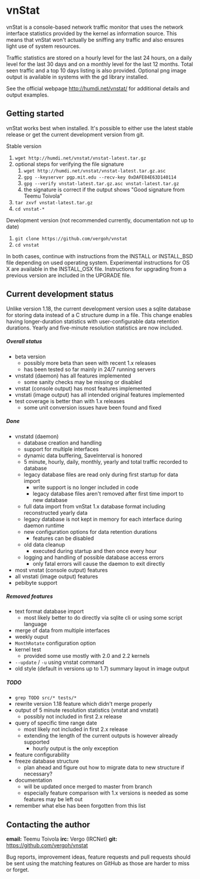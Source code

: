 # vnStat

vnStat is a console-based network traffic monitor that uses the network
interface statistics provided by the kernel as information source. This
means that vnStat won't actually be sniffing any traffic and also ensures
light use of system resources.

Traffic statistics are stored on a hourly level for the last 24 hours, on
a daily level for the last 30 days and on a monthly level for the last 12
months. Total seen traffic and a top 10 days listing is also provided.
Optional png image output is available in systems with the gd library
installed.

See the official webpage http://humdi.net/vnstat/ for additional details
and output examples.

## Getting started

vnStat works best when installed. It's possible to either use the latest
stable release or get the current development version from git.

Stable version
  1. ``wget http://humdi.net/vnstat/vnstat-latest.tar.gz``
  2. optional steps for verifying the file signature
     1. ``wget http://humdi.net/vnstat/vnstat-latest.tar.gz.asc``
     2. ``gpg --keyserver pgp.mit.edu --recv-key 0xDAFE84E63D140114``
     3. ``gpg --verify vnstat-latest.tar.gz.asc vnstat-latest.tar.gz``
     4. the signature is correct if the output shows "Good signature from Teemu Toivola"
  3. ``tar zxvf vnstat-latest.tar.gz``
  4. ``cd vnstat-*``

Development version (not recommended currently, documentation not up to date)
  1. ``git clone https://github.com/vergoh/vnstat``
  2. ``cd vnstat``

In both cases, continue with instructions from the INSTALL or INSTALL_BSD file
depending on used operating system. Experimental instructions for OS X are
available in the INSTALL_OSX file. Instructions for upgrading from a previous
version are included in the UPGRADE file.

## Current development status

Unlike version 1.18, the current development version uses a sqlite database
for storing data instead of a C structure dump in a file. This change enables
having longer-duration statistics with user-configurable data retention
durations. Yearly and five-minute resolution statistics are now included.

##### Overall status

  * beta version
    * possibly more beta than seen with recent 1.x releases
    * has been tested so far mainly in 24/7 running servers
  * vnstatd (daemon) has all features implemented
    * some sanity checks may be missing or disabled
  * vnstat (console output) has most features implemented
  * vnstati (image output) has all intended original features implemented
  * test coverage is better than with 1.x releases
    * some unit conversion issues have been found and fixed

##### Done

  * vnstatd (daemon)
    * database creation and handling
    * support for multiple interfaces
    * dynamic data buffering, SaveInterval is honored
    * 5 minute, hourly, daily, monthly, yearly and total traffic recorded to database
    * legacy database files are read only during first startup for data import
      * write support is no longer included in code
      * legacy database files aren't removed after first time import to new database
    * full data import from vnStat 1.x database format including reconstructed yearly data
    * legacy database is not kept in memory for each interface during daemon runtime
    * new configuration options for data retention durations
      * features can be disabled
    * old data cleanup
      * executed during startup and then once every hour
    * logging and handling of possible database access errors
      * only fatal errors will cause the daemon to exit directly
  * most vnstat (console output) features
  * all vnstati (image output) features
  * pebibyte support

##### Removed features

  * text format database import
    * most likely better to do directly via sqlite cli or using some script language
  * merge of data from multiple interfaces
  * weekly ouput
  * `MonthRotate` configuration option
  * kernel test
    * provided some use mostly with 2.0 and 2.2 kernels
  * `--update` / `-u` using vnstat command
  * old style (default in versions up to 1.7) summary layout in image output

##### TODO

  * `grep TODO src/* tests/*`
  * rewrite version 1.18 feature which didn't merge properly
  * output of 5 minute resolution statistics (vnstat and vnstati)
    * possibly not included in first 2.x release
  * query of specific time range date
    * most likely not included in first 2.x release
    * extending the length of the current outputs is however already supported
      * hourly output is the only exception
  * feature configurability
  * freeze database structure
    * plan ahead and figure out how to migrate data to new structure if necessary?
  * documentation
    * will be updated once merged to master from branch
    * especially feature comparison with 1.x versions is needed as some features may be left out
  * remember what else has been forgotten from this list

## Contacting the author

**email:** Teemu Toivola <tst at iki dot fi>
**irc:** Vergo (IRCNet)
**git:** https://github.com/vergoh/vnstat

Bug reports, improvement ideas, feature requests and pull requests should be
sent using the matching features on GitHub as those are harder to miss or
forget.
